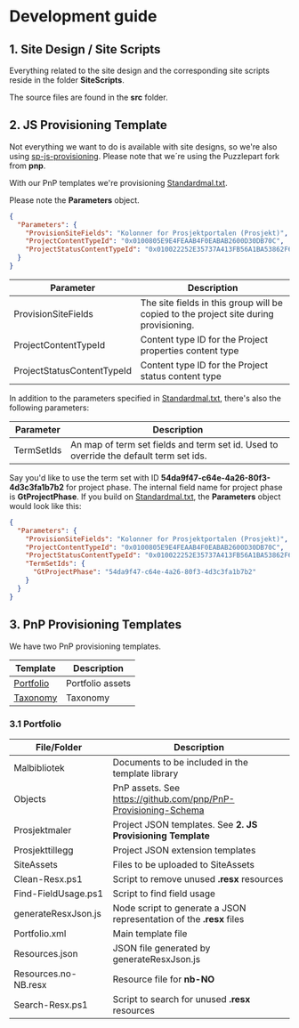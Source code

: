 # Development guide

## 1. Site Design / Site Scripts

Everything related to the site design and the corresponding site scripts reside in the folder **SiteScripts**. 

The source files are found in the **src** folder.

## 2. JS Provisioning Template

Not everything we want to do is available with site designs, so we're also using [sp-js-provisioning](https://github.com/Puzzlepart/sp-js-provisioning). Please note that we´re using the Puzzlepart fork from **pnp**.

With our PnP templates we're provisioning [Standardmal.txt](../Templates/Portfolio/Prosjektmaler/Standardmal.txt).

Please note the **Parameters** object.

```json
{
  "Parameters": {
    "ProvisionSiteFields": "Kolonner for Prosjektportalen (Prosjekt)",
    "ProjectContentTypeId": "0x0100805E9E4FEAAB4F0EABAB2600D30DB70C",
    "ProjectStatusContentTypeId": "0x010022252E35737A413FB56A1BA53862F6D5"
  }
}
```

| Parameter                  | Description                                                  |
| -------------------------- | ------------------------------------------------------------ |
| ProvisionSiteFields        | The site fields in this group will be copied to the project site during provisioning. |
| ProjectContentTypeId       | Content type ID for the Project properties content type      |
| ProjectStatusContentTypeId | Content type ID for the Project status content type          |



In addition to the parameters specified in [Standardmal.txt](../Templates/Portfolio/Prosjektmaler/Standardmal.txt), there's also the following parameters:

| Parameter  | Description                                                  |
| ---------- | ------------------------------------------------------------ |
| TermSetIds | An map of term set fields and term set id. Used to override the default term set ids. |

Say you'd like to use the term set with ID **54da9f47-c64e-4a26-80f3-4d3c3fa1b7b2** for project phase. The internal field name for project phase is **GtProjectPhase**. If you build on [Standardmal.txt](../Templates/Portfolio/Prosjektmaler/Standardmal.txt), the **Parameters** object would look like this:


```json
{
  "Parameters": {
    "ProvisionSiteFields": "Kolonner for Prosjektportalen (Prosjekt)",
    "ProjectContentTypeId": "0x0100805E9E4FEAAB4F0EABAB2600D30DB70C",
    "ProjectStatusContentTypeId": "0x010022252E35737A413FB56A1BA53862F6D5",
    "TermSetIds": {
      "GtProjectPhase": "54da9f47-c64e-4a26-80f3-4d3c3fa1b7b2"
    }
  }
}
```



## 3. PnP Provisioning Templates

We have two PnP provisioning templates. 

| Template                            | Description      |
| ----------------------------------- | ---------------- |
| [Portfolio](../Templates/Portfolio) | Portfolio assets |
| [Taxonomy](../Templates/Taxonomy)   | Taxonomy         |

### 3.1 Portfolio

| File/Folder          | Description                                                  |
| -------------------- | ------------------------------------------------------------ |
| Malbibliotek         | Documents to be included in the template library             |
| Objects              | PnP assets. See https://github.com/pnp/PnP-Provisioning-Schema |
| Prosjektmaler        | Project JSON templates. See **2. JS Provisioning Template**  |
| Prosjekttillegg      | Project JSON extension templates                             |
| SiteAssets           | Files to be uploaded to SiteAssets                           |
| Clean-Resx.ps1       | Script to remove unused **.resx** resources                  |
| Find-FieldUsage.ps1  | Script to find field usage                                   |
| generateResxJson.js  | Node script to generate a JSON representation of the **.resx** files |
| Portfolio.xml        | Main template file                                           |
| Resources.json       | JSON file generated by generateResxJson.js                   |
| Resources.no-NB.resx | Resource file for **nb-NO**                                  |
| Search-Resx.ps1      | Script to search for unused **.resx** resources              |

